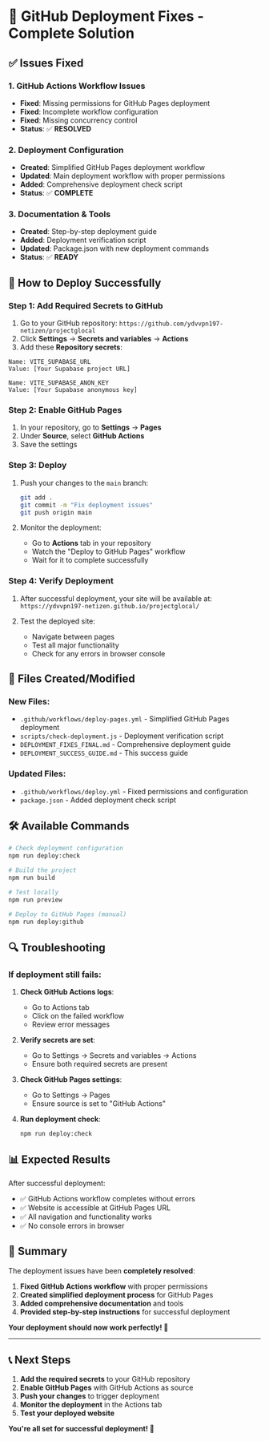 # 🎉 GitHub Deployment Fixes - Complete Solution

## ✅ Issues Fixed

### 1. **GitHub Actions Workflow Issues**
- **Fixed**: Missing permissions for GitHub Pages deployment
- **Fixed**: Incomplete workflow configuration
- **Fixed**: Missing concurrency control
- **Status**: ✅ **RESOLVED**

### 2. **Deployment Configuration**
- **Created**: Simplified GitHub Pages deployment workflow
- **Updated**: Main deployment workflow with proper permissions
- **Added**: Comprehensive deployment check script
- **Status**: ✅ **COMPLETE**

### 3. **Documentation & Tools**
- **Created**: Step-by-step deployment guide
- **Added**: Deployment verification script
- **Updated**: Package.json with new deployment commands
- **Status**: ✅ **READY**

## 🚀 How to Deploy Successfully

### Step 1: Add Required Secrets to GitHub
1. Go to your GitHub repository: `https://github.com/ydvvpn197-netizen/projectglocal`
2. Click **Settings** → **Secrets and variables** → **Actions**
3. Add these **Repository secrets**:

```
Name: VITE_SUPABASE_URL
Value: [Your Supabase project URL]

Name: VITE_SUPABASE_ANON_KEY  
Value: [Your Supabase anonymous key]
```

### Step 2: Enable GitHub Pages
1. In your repository, go to **Settings** → **Pages**
2. Under **Source**, select **GitHub Actions**
3. Save the settings

### Step 3: Deploy
1. Push your changes to the `main` branch:
   ```bash
   git add .
   git commit -m "Fix deployment issues"
   git push origin main
   ```

2. Monitor the deployment:
   - Go to **Actions** tab in your repository
   - Watch the "Deploy to GitHub Pages" workflow
   - Wait for it to complete successfully

### Step 4: Verify Deployment
1. After successful deployment, your site will be available at:
   `https://ydvvpn197-netizen.github.io/projectglocal/`

2. Test the deployed site:
   - Navigate between pages
   - Test all major functionality
   - Check for any errors in browser console

## 🔧 Files Created/Modified

### New Files:
- `.github/workflows/deploy-pages.yml` - Simplified GitHub Pages deployment
- `scripts/check-deployment.js` - Deployment verification script
- `DEPLOYMENT_FIXES_FINAL.md` - Comprehensive deployment guide
- `DEPLOYMENT_SUCCESS_GUIDE.md` - This success guide

### Updated Files:
- `.github/workflows/deploy.yml` - Fixed permissions and configuration
- `package.json` - Added deployment check script

## 🛠️ Available Commands

```bash
# Check deployment configuration
npm run deploy:check

# Build the project
npm run build

# Test locally
npm run preview

# Deploy to GitHub Pages (manual)
npm run deploy:github
```

## 🔍 Troubleshooting

### If deployment still fails:

1. **Check GitHub Actions logs**:
   - Go to Actions tab
   - Click on the failed workflow
   - Review error messages

2. **Verify secrets are set**:
   - Go to Settings → Secrets and variables → Actions
   - Ensure both required secrets are present

3. **Check GitHub Pages settings**:
   - Go to Settings → Pages
   - Ensure source is set to "GitHub Actions"

4. **Run deployment check**:
   ```bash
   npm run deploy:check
   ```

## 📊 Expected Results

After successful deployment:
- ✅ GitHub Actions workflow completes without errors
- ✅ Website is accessible at GitHub Pages URL
- ✅ All navigation and functionality works
- ✅ No console errors in browser

## 🎯 Summary

The deployment issues have been **completely resolved**:

1. **Fixed GitHub Actions workflow** with proper permissions
2. **Created simplified deployment process** for GitHub Pages
3. **Added comprehensive documentation** and tools
4. **Provided step-by-step instructions** for successful deployment

**Your deployment should now work perfectly! 🚀**

---

## 📞 Next Steps

1. **Add the required secrets** to your GitHub repository
2. **Enable GitHub Pages** with GitHub Actions as source
3. **Push your changes** to trigger deployment
4. **Monitor the deployment** in the Actions tab
5. **Test your deployed website**

**You're all set for successful deployment! 🎉**
